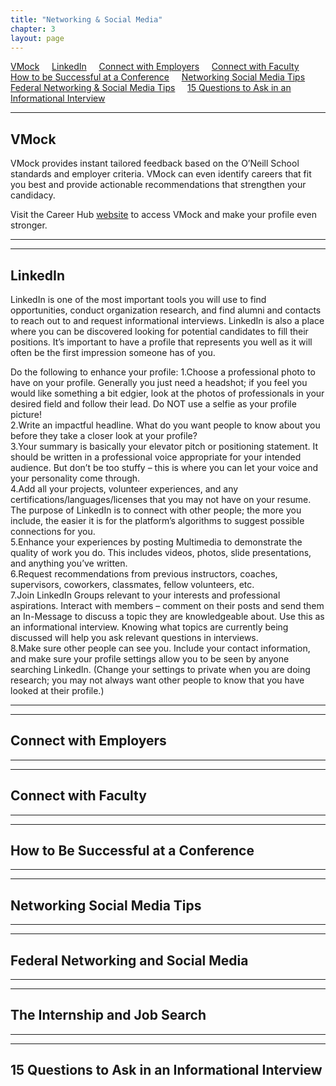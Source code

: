 ```yaml
---
title: "Networking & Social Media"
chapter: 3
layout: page
---
```

[VMock](#vmock) &nbsp; &nbsp;
[LinkedIn](#linkedin) &nbsp; &nbsp;
[Connect with Employers](#connect-with-employers) &nbsp; &nbsp;
[Connect with Faculty](#connect-with-faculty) &nbsp; &nbsp;
[How to be Successful at a Conference](#how-to-be-successful-at-a-conference) &nbsp; &nbsp;
[Networking Social Media Tips](#networking-social-media-tips) &nbsp; &nbsp;
[Federal Networking & Social Media Tips](#federal-networking-and-social-media-tips) &nbsp; &nbsp;
[15 Questions to Ask in an Informational Interview](#15-questions-to-ask-in-an-informational-interview) &nbsp; &nbsp;

---
## VMock
VMock provides instant tailored feedback based on the O’Neill School standards and employer criteria. VMock can even identify careers that fit you best and provide actionable recommendations that strengthen your candidacy. 

Visit the Career Hub [website](https://speacareerhub.indiana.edu/resources/?ctag%5B%5D=handouts-guides) to access VMock and make your profile even stronger.

---
---
## LinkedIn
LinkedIn is one of the most important tools you will use to find opportunities, conduct organization research, and find alumni and contacts to reach out to and request informational interviews. LinkedIn is also a place where you can be discovered looking for potential candidates to fill their positions. It’s important to have a profile that represents you well as it will often be the first impression someone has of you.

Do the following to enhance your profile:
1.Choose a professional photo to have on your profile. Generally you just need a headshot; if you feel you would like something a bit edgier, look at the photos of professionals in your desired field and follow their lead. Do NOT use a selfie as your profile picture!   
2.Write an impactful headline. What do you want people to know about you before they take a closer look at your profile?   
3.Your summary is basically your elevator pitch or positioning statement. It should be written in a professional voice appropriate for your intended audience. But don’t be too stuffy – this is where you can let your voice and your personality come through.  
4.Add all your projects, volunteer experiences, and any certifications/languages/licenses that you may not have on your resume. The purpose of LinkedIn is to connect with other people; the more you include, the easier it is for the platform’s algorithms to suggest possible connections for you.  
5.Enhance your experiences by posting Multimedia to demonstrate the quality of work you do. This includes videos, photos, slide presentations, and anything you’ve written.  
6.Request recommendations from previous instructors, coaches, supervisors, coworkers, classmates, fellow volunteers, etc.   
7.Join LinkedIn Groups relevant to your interests and professional aspirations. Interact with members – comment on their posts and send them an In-Message to discuss a topic they are knowledgeable about. Use this as an informational interview. Knowing what topics are currently being discussed will help you ask relevant questions in interviews.  
8.Make sure other people can see you. Include your contact information, and make sure your profile settings allow you to be seen by anyone searching LinkedIn. (Change your settings to private when you are doing research; you may not always want other people to know that you have looked at their profile.)  


---
---
## Connect with Employers

---
---
## Connect with Faculty

---
---
## How to Be Successful at a Conference

---
---


## Networking Social Media Tips

---
---

## Federal Networking and Social Media

---
---


## The Internship and Job Search

---
---


## 15 Questions to Ask in an Informational Interview




